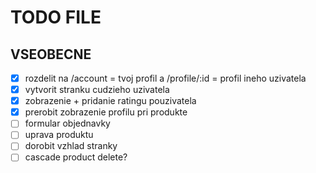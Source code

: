 # TODO FILE

## VSEOBECNE

- [x] rozdelit na /account = tvoj profil a /profile/:id = profil ineho uzivatela
- [x] vytvorit stranku cudzieho uzivatela
- [x] zobrazenie + pridanie ratingu pouzivatela
- [x] prerobit zobrazenie profilu pri produkte
- [ ] formular objednavky
- [ ] uprava produktu
- [ ] dorobit vzhlad stranky
- [ ] cascade product delete?
